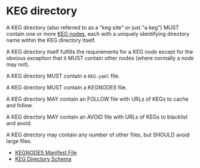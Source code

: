 # KEG directory

A KEG directory (also referred to as a "keg site" or just "a keg") MUST contain one or more [KEG nodes](/keg-node), each with a uniquely identifying directory name within the KEG directory itself.

A KEG directory itself fulfills the requirements for a KEG *node* except for the obvious exception that it MUST contain other nodes (where normally a *node* may not).

A KEG directory MUST contain a `KEG.yaml` file.

A KEG directory MUST contain a KEGNODES file.

A KEG directory MAY contain an FOLLOW file with URLs of KEGs to cache and follow.

A KEG directory MAY contain an AVOID file with URLs of KEGs to blacklist and avoid.

A KEG directory may contain any number of other files, but SHOULD avoid large files.

* [KEGNODES Manifest File](/kegnodes-file)
* [KEG Directory Schema](/schema-keg)
